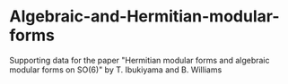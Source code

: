 # Algebraic-and-Hermitian-modular-forms

Supporting data for the paper "Hermitian modular forms and algebraic modular forms on SO(6)" by T. Ibukiyama and B. Williams